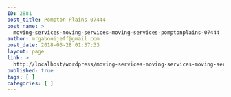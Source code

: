 ```yaml
---
ID: 2881
post_title: Pompton Plains 07444
post_name: >
  moving-services-moving-services-moving-services-pomptonplains-07444
author: mrgabonijeff@gmail.com
post_date: 2018-03-28 01:37:33
layout: page
link: >
  http://localhost/wordpress/moving-services-moving-services-moving-services-pomptonplains-07444/
published: true
tags: [ ]
categories: [ ]
---
```

